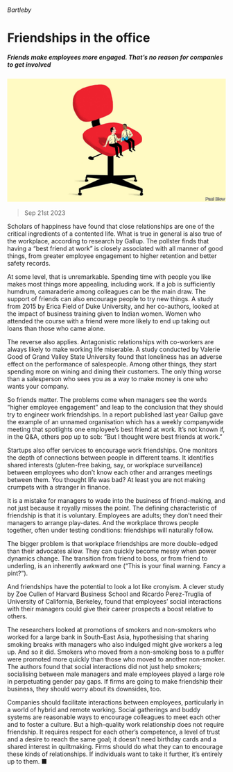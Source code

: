 ###### Bartleby

# Friendships in the office 

##### Friends make employees more engaged. That’s no reason for companies to get involved 

![image](images/20230923_WBD004.jpg) 

> Sep 21st 2023 

Scholars of happiness have found that close relationships are one of the critical ingredients of a contented life. What is true in general is also true of the workplace, according to research by Gallup. The pollster finds that having a “best friend at work” is closely associated with all manner of good things, from greater employee engagement to higher retention and better safety records. 

At some level, that is unremarkable. Spending time with people you like makes most things more appealing, including work. If a job is sufficiently humdrum, camaraderie among colleagues can be the main draw. The support of friends can also encourage people to try new things. A study from 2015 by Erica Field of Duke University, and her co-authors, looked at the impact of business training given to Indian women. Women who attended the course with a friend were more likely to end up taking out loans than those who came alone. 

The reverse also applies. Antagonistic relationships with co-workers are always likely to make working life miserable. A study conducted by Valerie Good of Grand Valley State University found that loneliness has an adverse effect on the performance of salespeople. Among other things, they start spending more on wining and dining their customers. The only thing worse than a salesperson who sees you as a way to make money is one who wants your company.

So friends matter. The problems come when managers see the words “higher employee engagement” and leap to the conclusion that they should try to engineer work friendships. In a report published last year Gallup gave the example of an unnamed organisation which has a weekly companywide meeting that spotlights one employee’s best friend at work. It’s not known if, in the Q&amp;A, others pop up to sob: “But I thought were best friends at work.” 

Startups also offer services to encourage work friendships. One monitors the depth of connections between people in different teams. It identifies shared interests (gluten-free baking, say, or workplace surveillance) between employees who don’t know each other and arranges meetings between them. You thought life was bad? At least you are not making crumpets with a stranger in finance. 

It is a mistake for managers to wade into the business of friend-making, and not just because it royally misses the point. The defining characteristic of friendship is that it is voluntary. Employees are adults; they don’t need their managers to arrange play-dates. And the workplace throws people together, often under testing conditions: friendships will naturally follow. 

The bigger problem is that workplace friendships are more double-edged than their advocates allow. They can quickly become messy when power dynamics change. The transition from friend to boss, or from friend to underling, is an inherently awkward one (“This is your final warning. Fancy a pint?”). 

And friendships have the potential to look a lot like cronyism. A clever study by Zoe Cullen of Harvard Business School and Ricardo Perez-Truglia of University of California, Berkeley, found that employees’ social interactions with their managers could give their career prospects a boost relative to others. 

The researchers looked at promotions of smokers and non-smokers who worked for a large bank in South-East Asia, hypothesising that sharing smoking breaks with managers who also indulged might give workers a leg up. And so it did. Smokers who moved from a non-smoking boss to a puffer were promoted more quickly than those who moved to another non-smoker. The authors found that social interactions did not just help smokers; socialising between male managers and male employees played a large role in perpetuating gender pay gaps. If firms are going to make friendship their business, they should worry about its downsides, too.

Companies should facilitate interactions between employees, particularly in a world of hybrid and remote working. Social gatherings and buddy systems are reasonable ways to encourage colleagues to meet each other and to foster a culture. But a high-quality work relationship does not require friendship. It requires respect for each other’s competence, a level of trust and a desire to reach the same goal; it doesn’t need birthday cards and a shared interest in quiltmaking. Firms should do what they can to encourage these kinds of relationships. If individuals want to take it further, it’s entirely up to them. ■






